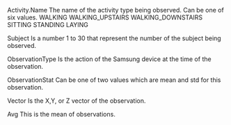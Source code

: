 Activity.Name
    The name of the activity type being observed. Can be one of six values.
    WALKING
    WALKING_UPSTAIRS
    WALKING_DOWNSTAIRS
    SITTING
    STANDING
    LAYING
  
Subject
  Is a number 1 to 30 that represent the number of the subject being observed.

ObservationType
  Is the action of the Samsung device at the time of the observation.

ObservationStat
  Can be one of two values which are mean and std for this observation.

Vector
  Is the X,Y, or Z vector of the observation.
  
Avg
  This is the mean of observations.
